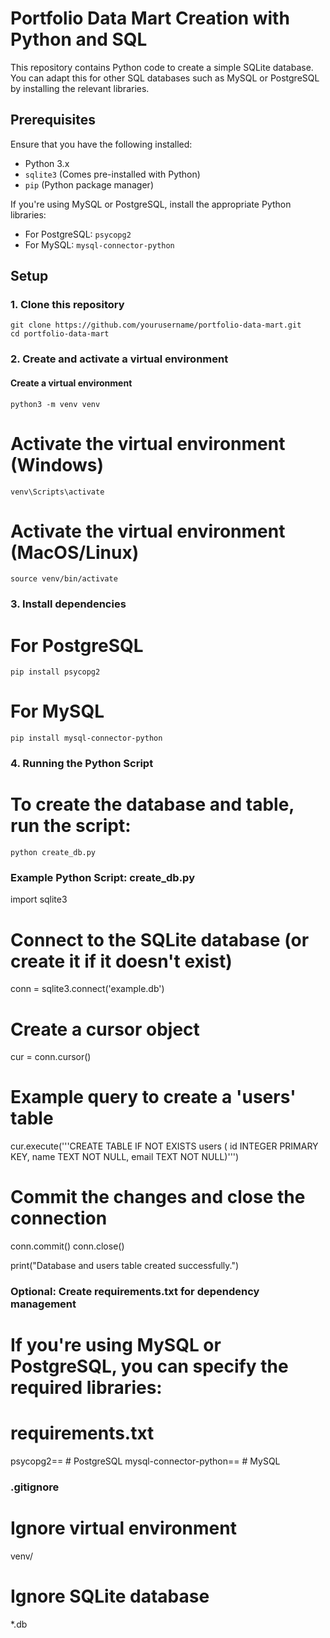 # Portfolio Data Mart Creation with Python and SQL

This repository contains Python code to create a simple SQLite database. You can adapt this for other SQL databases such as MySQL or PostgreSQL by installing the relevant libraries.

## Prerequisites

Ensure that you have the following installed:

- Python 3.x
- `sqlite3` (Comes pre-installed with Python)
- `pip` (Python package manager)

If you're using MySQL or PostgreSQL, install the appropriate Python libraries:

- For PostgreSQL: `psycopg2`
- For MySQL: `mysql-connector-python`

## Setup

### 1. Clone this repository
```
git clone https://github.com/yourusername/portfolio-data-mart.git
cd portfolio-data-mart
```
### 2. Create and activate a virtual environment
#### Create a virtual environment
```
python3 -m venv venv
```
# Activate the virtual environment (Windows)
```
venv\Scripts\activate
```
# Activate the virtual environment (MacOS/Linux)
```
source venv/bin/activate
```
### 3. Install dependencies

# For PostgreSQL
```
pip install psycopg2
```
# For MySQL
```
pip install mysql-connector-python
```
### 4. Running the Python Script
# To create the database and table, run the script:
```
python create_db.py
```
### Example Python Script: create_db.py

import sqlite3

# Connect to the SQLite database (or create it if it doesn't exist)
conn = sqlite3.connect('example.db')

# Create a cursor object
cur = conn.cursor()

# Example query to create a 'users' table
cur.execute('''CREATE TABLE IF NOT EXISTS users (
               id INTEGER PRIMARY KEY,
               name TEXT NOT NULL,
               email TEXT NOT NULL)''')

# Commit the changes and close the connection
conn.commit()
conn.close()

print("Database and users table created successfully.")

### Optional: Create requirements.txt for dependency management
# If you're using MySQL or PostgreSQL, you can specify the required libraries:
# requirements.txt

psycopg2==<version>        # PostgreSQL
mysql-connector-python==<version>  # MySQL

### .gitignore
# Ignore virtual environment
venv/

# Ignore SQLite database
*.db
